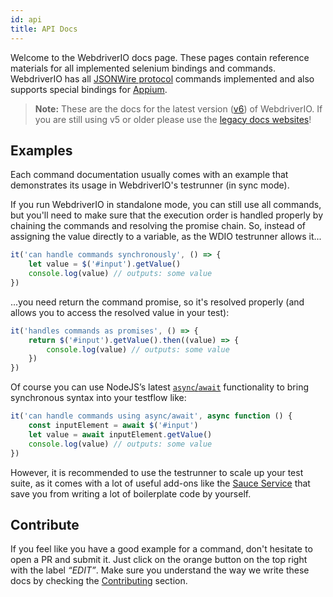 ```yaml
---
id: api
title: API Docs
---
```


Welcome to the WebdriverIO docs page. These pages contain reference materials for all implemented selenium bindings and commands. WebdriverIO has all [JSONWire protocol](https://github.com/SeleniumHQ/selenium/wiki/JsonWireProtocol) commands implemented and also supports special bindings for [Appium](http://appium.io).

> __Note:__ These are the docs for the latest version ([v6](https://webdriver.io/blog/2020/03/26/webdriverio-v6-released.html)) of WebdriverIO. If you are still using v5 or older please use the [legacy docs websites](versions)!

## Examples

Each command documentation usually comes with an example that demonstrates its usage in WebdriverIO's testrunner (in sync mode).

If you run WebdriverIO in standalone mode, you can still use all commands, but you'll need to make sure that the execution order is handled properly by chaining the commands and resolving the promise chain. So, instead of assigning the value directly to a variable, as the WDIO testrunner allows it...

```js
it('can handle commands synchronously', () => {
    let value = $('#input').getValue()
    console.log(value) // outputs: some value
})
```

...you need return the command promise, so it's resolved properly (and allows you to access the resolved value in your test):

```js
it('handles commands as promises', () => {
    return $('#input').getValue().then((value) => {
        console.log(value) // outputs: some value
    })
})
```

Of course you can use NodeJS’s latest [`async`/`await`](https://github.com/yortus/asyncawait) functionality to bring synchronous syntax into your testflow like:

```js
it('can handle commands using async/await', async function () {
    const inputElement = await $('#input')
    let value = await inputElement.getValue()
    console.log(value) // outputs: some value
})
```

However, it is recommended to use the testrunner to scale up your test suite, as it comes with a lot of useful add-ons like the [Sauce Service](_sauce-service.md) that save you from writing a lot of boilerplate code by yourself.

## Contribute

If you feel like you have a good example for a command, don't hesitate to open a PR and submit it. Just click on the orange button on the top right with the label _“EDIT”_. Make sure you understand the way we write these docs by checking the [Contributing](https://github.com/webdriverio/webdriverio/blob/master/CONTRIBUTING.md) section.
